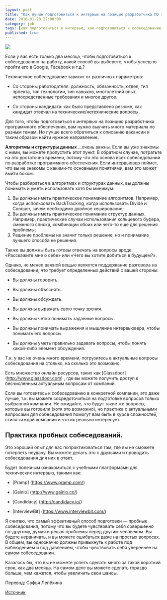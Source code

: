 ```yaml
---
layout: post
title: "Как лучше подготовиться к интервью на позицию разработчика ПО за два месяца?"
date: 2016-01-20 22:00:00
category: job
tags: [как подготовиться к интервью, как подготовиться к собеседованию, как устроиться в IT-сфере, как устроиться программистом, как устроиться разработчиком]
published: true
---
```


<img src="http://www.calpeculiarities.com/files/2014/04/HiRes-5.jpg" class="img-responsive" /><br />

Если у вас есть только два месяца, чтобы подготовиться к собеседованию на работу, какой способ вы выберете, чтобы успешно пройти его в Google, Facebook и т.д.?

<!-- more -->

Техническое собеседование зависит от различных параметров:

* Со стороны работодателя: должность, обязанность, отдел, тип проекта, тип технологии, тип навыков, многолетний опыт, непосредственные требования и многое другое.

* Со стороны кандидата: как было представлено резюме, как кандидат отвечал на технические/нетехнические вопросы.

Для того, чтобы подготовиться к интервью на позицию разработчика программного обеспечения, вам нужно выучить много материала по разным темам. Но лучше всего обратиться к описанию вакансии и таким образом найти нужное направление.

**Алгоритмы и структуры данных** ...очень важны. Если вы уже знакомы с ними, вы можете пропустить этот пункт. В обратном случае, потратьте на это достаточно времени, потому что это основа всех собеседований по разработке программного обеспечения. Если интервьювер поймет, что вы не знакомы с какими-то основными понятиями, вам это может выйти боком.

Чтобы разбираться в алгоритмах и структурах данных, вы должны понимать и уметь использовать хотя бы минимум:

1.	Вы должны иметь практическое понимание алгоритмов. Например, когда использовать BackTracking, когда использовать Divide и Conquer, зачем необходимо двойное хеширование;
2.	Вы должны иметь практическое понимание структур данных. Например, практические случаи использования кольцевого буфера, смежного списка, комбинации обоих или чего-то ещё для решения проблемы;
3.	Решение проблемы не значит только решение, но и понимание лучшего способа ее решения. 

Также вы должны быть готовы отвечать на вопросы вроде: «Расскажите мне о себе» или «Чего вы хотите добиться в будущем?».

Однако, не менее важной вещью является поддержание разговора на собеседовании, что требует определенных действий с вашей стороны:

* Вы должны говорить.

* Вы должны объяснять.

* Вы должны обсуждать.

* Вы должны выражать свою точку зрения.

* Вы должны четко понимать заданные вопросы.

* Вы должны понимать выражения и мышление интервьювера, чтобы понимать его вопросы.

* Вы должны уметь правильно задавать вопросы, чтобы понять какой-либо элемент обсуждения.

Т.к. у вас не очень много времени, погрузитесь в актуальные вопросы собеседования на столько, на сколько это возможно. 

Есть множество онлайн ресурсов, таких как [Glassdoor] (http://www.glassdoor.com) , где вы можете получить доступ к бесчисленным актуальным вопросам от компаний. 

Если вы готовитесь к собеседованию в конкретной компании, это даже лучше, т.к. вы можете сосредоточиться на подготовке вопросов только выбранной компании. Не ожидайте, что будут такие же вопросы, которые вы готовили (хотя это возможно), но практика с актуальными вопросами для собеседования помогут вам быть в курсе сложностей, стиля каждой компании и что их реально интересует.

## Практика пробных собеседований. 

Это хороший опыт для вас попрактиковаться там, где вы не сможете потерпеть неудачу. Вы можете делать это с друзьями и проводить собеседования для них в ответ.

Будет полезным ознакомиться с учебными платформами для технических интервью, такими как:

* [Pramp] (https://www.pramp.com/)

* [Gainlo] (http://www.gainlo.co/)

* [Candidacy] (http://candidacy.io/)

* [InterviewBit] (https://www.interviewbit.com/)

Я считаю, что самый эффективный способ подготовки — пробные собеседования, потому что вы будете чувствовать себя совершенно по-другому, думая и решая проблемы перед другим человеком. Вы будете нервничать, и вы можете ошибаться даже на простых вопросах. В общем, вы однозначно должны привыкнуть к работе под наблюдением и под давлением, чтобы чувствовать себя увереннее на самом собеседовании.

Казалось бы, что вы не можете успеть сделать много за такой короткий срок, как два месяца. На самом деле вы можете сделать гораздо больше, чем кажется, чтобы увеличить свои шансы.


Перевод: Софья Лепёхина

[Источник](https://www.quora.com/What-is-the-best-way-to-prepare-for-software-engineering-job-interviews-in-2-months)
